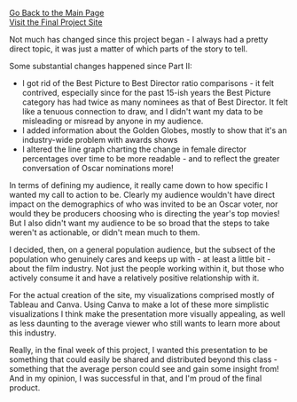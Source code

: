
[Go Back to the Main Page](https://delsears.github.io/cmustudent-repository/)  
[Visit the Final Project Site](https://carnegiemellon.shorthandstories.com/female-directors-at-the-oscars/index.html) 

Not much has changed since this project began - I always had a pretty direct topic, it was just a matter of which parts of the story to tell. 

Some substantial changes happened since Part II:
  - I got rid of the Best Picture to Best Director ratio comparisons - it felt contrived, especially since for the past 15-ish years the Best Picture category has had twice as many nominees as that of Best Director. It felt like a tenuous connection to draw, and I didn't want my data to be misleading or misread by anyone in my audience. 
  - I added information about the Golden Globes, mostly to show that it's an industry-wide problem with awards shows
  - I altered the line graph charting the change in female director percentages over time to be more readable - and to reflect the greater conversation of Oscar nominations more! 


In terms of defining my audience, it really came down to how specific I wanted my call to action to be. Clearly my audience wouldn't have direct impact on the demographics of who was invited to be an Oscar voter, nor would they be producers choosing who is directing the year's top movies! But I also didn't want my audience to be so broad that the steps to take weren't as actionable, or didn't mean much to them. 

I decided, then, on a general population audience, but the subsect of the population who genuinely cares and keeps up with - at least a little bit - about the film industry. Not just the people working within it, but those who actively consume it and have a relatively positive relationship with it. 

For the actual creation of the site, my visualizations comprised mostly of Tableau and Canva. Using Canva to make a lot of these more simplistic visualizations I think make the presentation more visually appealing, as well as less daunting to the average viewer who still wants to learn more about this industry. 

Really, in the final week of this project, I wanted this presentation to be something that could easily be shared and distributed beyond this class - something that the average person could see and gain some insight from! And in my opinion, I was successful in that, and I'm proud of the final product. 
